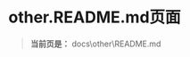 <!-- ---
lang: zh-CN
title: other\README.md的标题
description: other\README.md页面的描述
--- -->


# other.README.md页面

> **当前页是：** docs\other\README.md
